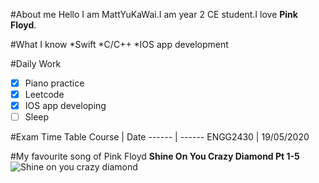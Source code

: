 #About me
Hello I am MattYuKaWai.I am year 2 CE student.I love **Pink Floyd**.

#What I know
*Swift
*C/C++
*IOS app development

#Daily Work
- [x] Piano practice
- [x] Leetcode
- [x] IOS app developing
- [ ] Sleep

#Exam Time Table
Course | Date
------ | ------
ENGG2430 | 19/05/2020

#My favourite song of Pink Floyd
**Shine On You Crazy Diamond Pt 1-5**
![Shine on you crazy diamond](https://www.youtube.com/watch?v=cWGE9Gi0bB0)
